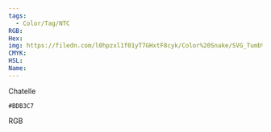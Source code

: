 ```yaml
---
tags:
  - Color/Tag/NTC
RGB:
Hex:
img: https://filedn.com/l0hpzxl1f01yT7GHxtF8cyk/Color%20Snake/SVG_Tumb%20Mass%20No%20Name/BDB3C7.svg
CMYK:
HSL:
Name:
---
```

Chatelle
```palette
#BDB3C7
```
RGB
